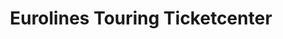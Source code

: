 ---
title: "Eurolines Touring Ticketcenter"
url: /nuernberg/eurolines-touring-ticketcenter/
shop: Reisebüro
---
